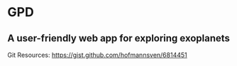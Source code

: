 # GPD
A user-friendly web app for exploring exoplanets
----
Git Resources: https://gist.github.com/hofmannsven/6814451
